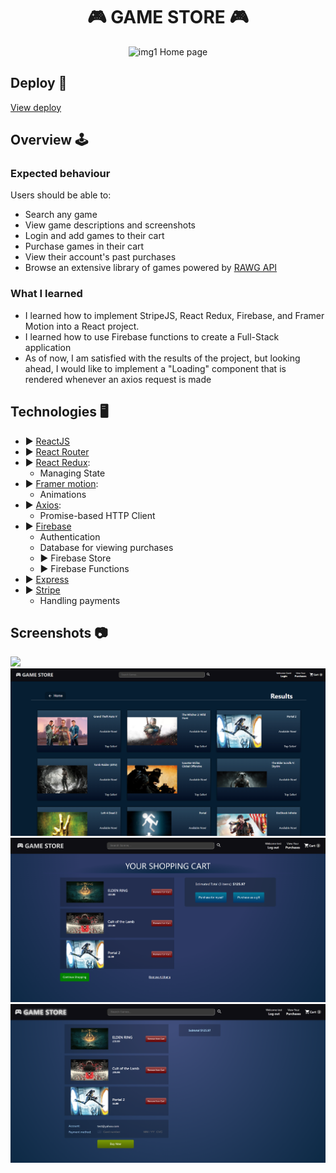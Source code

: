 <div align="center">

# 🎮 **GAME STORE** 🎮

![img1](/assets/game-store-img1.png)
Home page

</div>

## **Deploy** 🚀
[View deploy](https://game-store-589e9.web.app/)

## **Overview** 🕹️

### Expected behaviour

Users should be able to:

- Search any game
- View game descriptions and screenshots
- Login and add games to their cart
- Purchase games in their cart
- View their account's past purchases
- Browse an extensive library of games powered by [RAWG API](https://rawg.io/apidocs)

### What I learned

- I learned how to implement StripeJS, React Redux, Firebase, and Framer Motion into a React project.
- I learned how to use Firebase functions to create a Full-Stack application
- As of now, I am satisfied with the results of the project, but looking ahead, I would like to implement a "Loading" component that is rendered whenever an axios request is made 

## Technologies 🖥️

- ▶️ [ReactJS](https://reactjs.org/)
- ▶️ [React Router](https://reactrouter.com/en/main)
- ▶️ [React Redux](https://react-redux.js.org/):
    - Managing State
- ▶️ [Framer motion](https://www.framer.com/motion/): 
    - Animations
- ▶️ [Axios](https://axios-http.com/docs/intro):
    - Promise-based HTTP Client
- ▶️ [Firebase](https://firebase.google.com/)
    - Authentication
    - Database for viewing purchases
    - ▶️ Firebase Store
    - ▶️ Firebase Functions
- ▶️ [Express](https://expressjs.com/)
- ▶️ [Stripe](https://stripe.com/)
    - Handling payments

## Screenshots 📷

![](/assets/game-store-img2.png)
![](/assets/game-store-img3.png)
![](/assets/game-store-img4.png)
![](/assets/game-store-img5.png)
